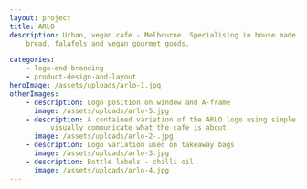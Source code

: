 ```yaml
---
layout: project
title: ARLO
description: Urban, vegan cafe - Melbourne. Specialising in house made sourdough
    bread, falafels and vegan gourmet goods.

categories:
    - logo-and-branding
    - product-design-and-layout
heroImage: /assets/uploads/arlo-1.jpg
otherImages:
    - description: Logo position on window and A-frame
      image: /assets/uploads/arlo-5.jpg
    - description: A contained variation of the ARLO logo using simple, clean icons to
          visually communicate what the cafe is about
      image: /assets/uploads/arlo-2-.jpg
    - description: Logo variation used on takeaway bags
      image: /assets/uploads/arlo-3.jpg
    - description: Bottle labels - chilli oil
      image: /assets/uploads/arlo-4.jpg
---
```

